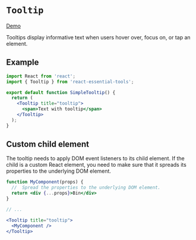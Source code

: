 # `Tooltip`

[Demo](https://devianllert.github.io/react-essential-tools/?path=/story/components-tooltip--basic)

Tooltips display informative text when users hover over, focus on, or tap an element.

## Example

```jsx
import React from 'react';
import { Tooltip } from 'react-essential-tools';

export default function SimpleTooltip() {
  return (
    <Tooltip title="tooltip">
      <span>Text with tooltip</span>
    </Tooltip>
  );
}
```

## Custom child element

The tooltip needs to apply DOM event listeners to its child element. If the child is a custom React element, you need to make sure that it spreads its properties to the underlying DOM element.

```jsx
function MyComponent(props) {
  //  Spread the properties to the underlying DOM element.
  return <div {...props}>Bin</div>
}

// ...

<Tooltip title="tooltip">
  <MyComponent />
</Tooltip>
```
